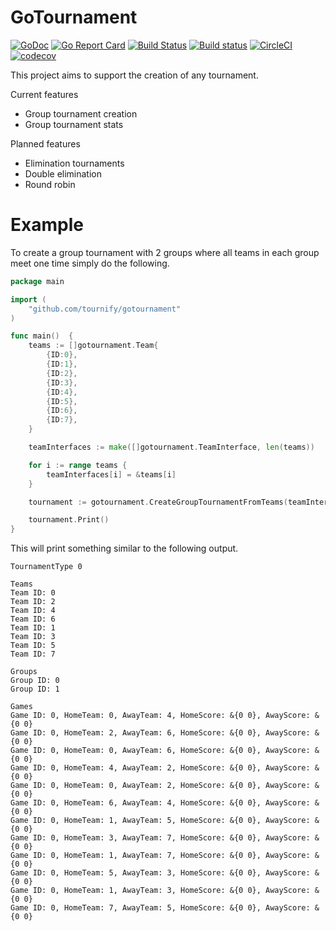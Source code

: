 # GoTournament

[![GoDoc](https://godoc.org/github.com/tournify/gotournament?status.svg)](https://godoc.org/github.com/tournify/gotournament)
[![Go Report Card](https://goreportcard.com/badge/github.com/tournify/gotournament)](https://goreportcard.com/report/github.com/tournify/gotournament)
[![Build Status](https://api.travis-ci.org/tournify/gotournament.svg?branch=master)](https://travis-ci.org/tournify/gotournament)
[![Build status](https://ci.appveyor.com/api/projects/status/9s2ykpx3wdnf9eiw?svg=true)](https://ci.appveyor.com/project/markustenghamn/gotournament)
[![CircleCI](https://circleci.com/gh/tournify/gotournament.svg?style=svg)](https://circleci.com/gh/tournify/gotournament)
[![codecov](https://codecov.io/gh/tournify/gotournament/branch/master/graph/badge.svg)](https://codecov.io/gh/tournify/gotournament)

This project aims to support the creation of any tournament.

Current features
 - Group tournament creation
 - Group tournament stats
 
Planned features
 - Elimination tournaments
 - Double elimination
 - Round robin

Example
=

To create a group tournament with 2 groups where all teams in each group meet one time simply do the following.

```go
package main

import (
	"github.com/tournify/gotournament"
)

func main()  {
	teams := []gotournament.Team{
		{ID:0},
		{ID:1},
		{ID:2},
		{ID:3},
		{ID:4},
		{ID:5},
		{ID:6},
		{ID:7},
	}

	teamInterfaces := make([]gotournament.TeamInterface, len(teams))

	for i := range teams {
		teamInterfaces[i] = &teams[i]
	}

	tournament := gotournament.CreateGroupTournamentFromTeams(teamInterfaces, 2, 1)

	tournament.Print()
}
```

This will print something similar to the following output.

```text
TournamentType 0

Teams
Team ID: 0
Team ID: 2
Team ID: 4
Team ID: 6
Team ID: 1
Team ID: 3
Team ID: 5
Team ID: 7

Groups
Group ID: 0
Group ID: 1

Games
Game ID: 0, HomeTeam: 0, AwayTeam: 4, HomeScore: &{0 0}, AwayScore: &{0 0}
Game ID: 0, HomeTeam: 2, AwayTeam: 6, HomeScore: &{0 0}, AwayScore: &{0 0}
Game ID: 0, HomeTeam: 0, AwayTeam: 6, HomeScore: &{0 0}, AwayScore: &{0 0}
Game ID: 0, HomeTeam: 4, AwayTeam: 2, HomeScore: &{0 0}, AwayScore: &{0 0}
Game ID: 0, HomeTeam: 0, AwayTeam: 2, HomeScore: &{0 0}, AwayScore: &{0 0}
Game ID: 0, HomeTeam: 6, AwayTeam: 4, HomeScore: &{0 0}, AwayScore: &{0 0}
Game ID: 0, HomeTeam: 1, AwayTeam: 5, HomeScore: &{0 0}, AwayScore: &{0 0}
Game ID: 0, HomeTeam: 3, AwayTeam: 7, HomeScore: &{0 0}, AwayScore: &{0 0}
Game ID: 0, HomeTeam: 1, AwayTeam: 7, HomeScore: &{0 0}, AwayScore: &{0 0}
Game ID: 0, HomeTeam: 5, AwayTeam: 3, HomeScore: &{0 0}, AwayScore: &{0 0}
Game ID: 0, HomeTeam: 1, AwayTeam: 3, HomeScore: &{0 0}, AwayScore: &{0 0}
Game ID: 0, HomeTeam: 7, AwayTeam: 5, HomeScore: &{0 0}, AwayScore: &{0 0}
```